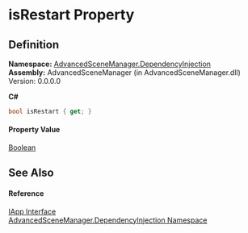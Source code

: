 # isRestart Property




## Definition
**Namespace:** <a href="N_AdvancedSceneManager_DependencyInjection">AdvancedSceneManager.DependencyInjection</a>  
**Assembly:** AdvancedSceneManager (in AdvancedSceneManager.dll) Version: 0.0.0.0

**C#**
``` C#
bool isRestart { get; }
```



#### Property Value
<a href="https://learn.microsoft.com/dotnet/api/system.boolean" target="_blank" rel="noopener noreferrer">Boolean</a>

## See Also


#### Reference
<a href="T_AdvancedSceneManager_DependencyInjection_IApp">IApp Interface</a>  
<a href="N_AdvancedSceneManager_DependencyInjection">AdvancedSceneManager.DependencyInjection Namespace</a>  
